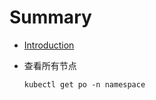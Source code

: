# Summary

* [Introduction](README.md)

* 查看所有节点

  ```shell
  kubectl get po -n namespace
  ```

  



